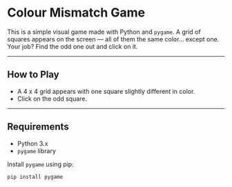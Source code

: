 # Colour Mismatch Game

This is a simple visual game made with Python and `pygame`. A grid of squares appears on the screen — all of them the same color... except one. Your job? Find the odd one out and click on it.

---

## How to Play

- A 4 x 4 grid appears with one square slightly different in color.
- Click on the odd square.

---

## Requirements

- Python 3.x
- `pygame` library

Install `pygame` using pip:

```bash
pip install pygame
